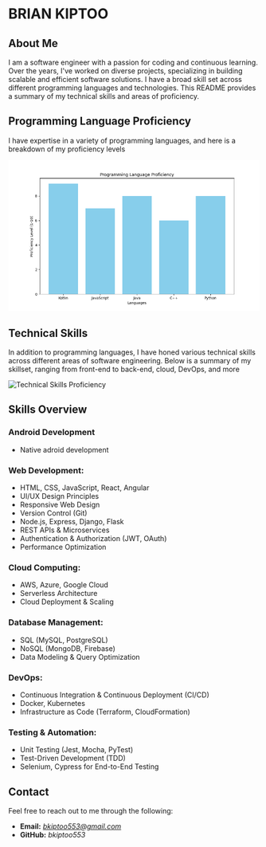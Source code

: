 # **BRIAN KIPTOO**

## **About Me**
I am a software engineer with a passion for coding and continuous learning. 
Over the years, I've worked on diverse projects, specializing in building scalable and efficient software solutions. 
I have a broad skill set across different programming languages and technologies. 
This README provides a summary of my technical skills and areas of proficiency.

## **Programming Language Proficiency**
I have expertise in a variety of programming languages, and here is a breakdown of my proficiency levels

![Programming Language Proficiency](programminglp.png)

## **Technical Skills**
In addition to programming languages, I have honed various technical skills across different areas of software engineering. 
Below is a summary of my skillset, ranging from front-end to back-end, cloud, DevOps, and more

![Technical Skills Proficiency](https://drive.google.com/file/d/118tlr4hGgItBbzLwf59ozkwAuiMdAqqD/view?usp=drive_link)

## **Skills Overview**
### **Android Development**
* Native adroid development
### **Web Development:**
* HTML, CSS, JavaScript, React, Angular
* UI/UX Design Principles
* Responsive Web Design
* Version Control (Git)
* Node.js, Express, Django, Flask
* REST APIs & Microservices
* Authentication & Authorization (JWT, OAuth)
* Performance Optimization
### **Cloud Computing:**
* AWS, Azure, Google Cloud
* Serverless Architecture
* Cloud Deployment & Scaling
### **Database Management:**
* SQL (MySQL, PostgreSQL)
* NoSQL (MongoDB, Firebase)
* Data Modeling & Query Optimization
### **DevOps:**
* Continuous Integration & Continuous Deployment (CI/CD)
* Docker, Kubernetes
* Infrastructure as Code (Terraform, CloudFormation)
### **Testing & Automation:**
* Unit Testing (Jest, Mocha, PyTest)
* Test-Driven Development (TDD)
* Selenium, Cypress for End-to-End Testing


## **Contact**
Feel free to reach out to me through the following:
* **Email:** *bkiptoo553@gmail.com*
* **GitHub:** *bkiptoo553*
